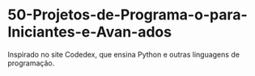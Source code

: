 # 50-Projetos-de-Programa-o-para-Iniciantes-e-Avan-ados
Inspirado no site Codedex, que ensina Python e outras linguagens de programação.

